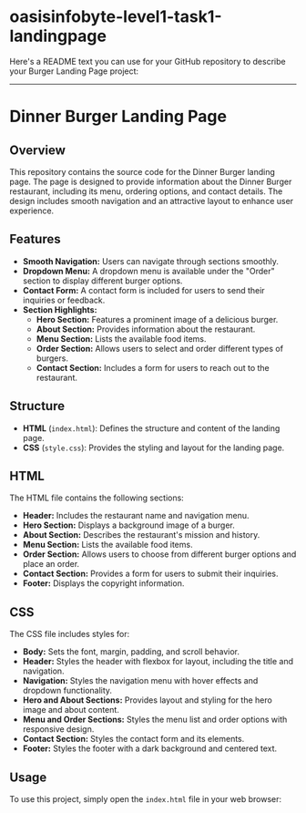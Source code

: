 # oasisinfobyte-level1-task1-landingpage
Here's a README text you can use for your GitHub repository to describe your Burger Landing Page project:

---

# Dinner Burger Landing Page

## Overview
This repository contains the source code for the Dinner Burger landing page. The page is designed to provide information about the Dinner Burger restaurant, including its menu, ordering options, and contact details. The design includes smooth navigation and an attractive layout to enhance user experience.

## Features
- **Smooth Navigation:** Users can navigate through sections smoothly.
- **Dropdown Menu:** A dropdown menu is available under the "Order" section to display different burger options.
- **Contact Form:** A contact form is included for users to send their inquiries or feedback.
- **Section Highlights:**
  - **Hero Section:** Features a prominent image of a delicious burger.
  - **About Section:** Provides information about the restaurant.
  - **Menu Section:** Lists the available food items.
  - **Order Section:** Allows users to select and order different types of burgers.
  - **Contact Section:** Includes a form for users to reach out to the restaurant.

## Structure
- **HTML** (`index.html`): Defines the structure and content of the landing page.
- **CSS** (`style.css`): Provides the styling and layout for the landing page.

## HTML
The HTML file contains the following sections:
- **Header:** Includes the restaurant name and navigation menu.
- **Hero Section:** Displays a background image of a burger.
- **About Section:** Describes the restaurant's mission and history.
- **Menu Section:** Lists the available food items.
- **Order Section:** Allows users to choose from different burger options and place an order.
- **Contact Section:** Provides a form for users to submit their inquiries.
- **Footer:** Displays the copyright information.

## CSS
The CSS file includes styles for:
- **Body:** Sets the font, margin, padding, and scroll behavior.
- **Header:** Styles the header with flexbox for layout, including the title and navigation.
- **Navigation:** Styles the navigation menu with hover effects and dropdown functionality.
- **Hero and About Sections:** Provides layout and styling for the hero image and about content.
- **Menu and Order Sections:** Styles the menu list and order options with responsive design.
- **Contact Section:** Styles the contact form and its elements.
- **Footer:** Styles the footer with a dark background and centered text.

## Usage
To use this project, simply open the `index.html` file in your web browser:
